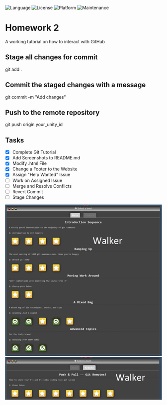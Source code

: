 ![Language](https://img.shields.io/badge/Language-HTML-orange)
![License](https://img.shields.io/badge/License-MIT-blue)
![Platform](https://img.shields.io/badge/Platform-Linux-blue)
![Maintenance](https://img.shields.io/badge/Maintained%3F-Yes-green)

# Homework 2
A working tutorial on how to interact with GitHub

## Stage all changes for commit
git add .

## Commit the staged changes with a message
git commit -m "Add changes"

## Push to the remote repository
git push origin your_unity_id

## Tasks
- [X] Complete Git Tutorial
- [X] Add Screenshots to README.md
- [X] Modify .html File
- [X] Change a Footer to the Website
- [X] Assign "Help Wanted" Issue
- [ ] Work on Assigned Issue
- [ ] Merge and Resolve Conflicts
- [ ] Revert Commit
- [ ] Stage Changes

![Project Screenshot](asset/Main.png)
![Project Screenshot](asset/Remote.png)